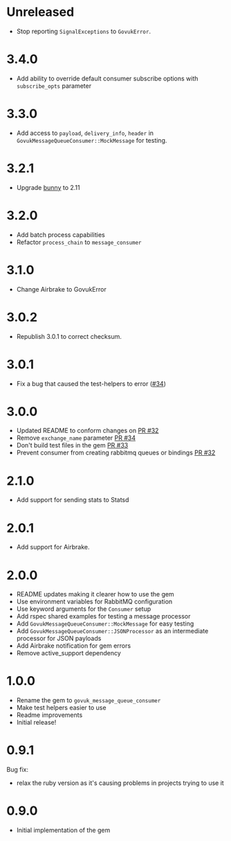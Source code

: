 # Unreleased

- Stop reporting `SignalExceptions` to `GovukError`.

# 3.4.0

- Add ability to override default consumer subscribe options with `subscribe_opts` parameter

# 3.3.0

- Add access to `payload`, `delivery_info`, `header` in `GovukMessageQueueConsumer::MockMessage` for testing.

# 3.2.1

- Upgrade [bunny](http://rubybunny.info/) to 2.11

# 3.2.0

- Add batch process capabilities
- Refactor `process_chain` to `message_consumer` 

# 3.1.0

- Change Airbrake to GovukError

# 3.0.2

- Republish 3.0.1 to correct checksum.

# 3.0.1

- Fix a bug that caused the test-helpers to error ([#34](https://github.com/alphagov/govuk_message_queue_consumer/pull/34))

# 3.0.0

- Updated README to conform changes on [PR #32](https://github.com/alphagov/govuk_message_queue_consumer/pull/32)
- Remove `exchange_name` parameter [PR #34](https://github.com/alphagov/govuk_message_queue_consumer/pull/34)
- Don't build test files in the gem [PR #33](https://github.com/alphagov/govuk_message_queue_consumer/pull/33)
- Prevent consumer from creating rabbitmq queues or bindings [PR #32](https://github.com/alphagov/govuk_message_queue_consumer/pull/32)

# 2.1.0

- Add support for sending stats to Statsd

# 2.0.1

* Add support for Airbrake.

# 2.0.0

- README updates making it clearer how to use the gem
- Use environment variables for RabbitMQ configuration
- Use keyword arguments for the `Consumer` setup
- Add rspec shared examples for testing a message processor
- Add `GovukMessageQueueConsumer::MockMessage` for easy testing
- Add `GovukMessageQueueConsumer::JSONProcessor` as an intermediate processor for JSON payloads
- Add Airbrake notification for gem errors
- Remove active_support dependency

# 1.0.0

- Rename the gem to `govuk_message_queue_consumer`
- Make test helpers easier to use
- Readme improvements
- Initial release!

# 0.9.1

Bug fix:
- relax the ruby version as it's causing problems in projects trying to use it


# 0.9.0

- Initial implementation of the gem
